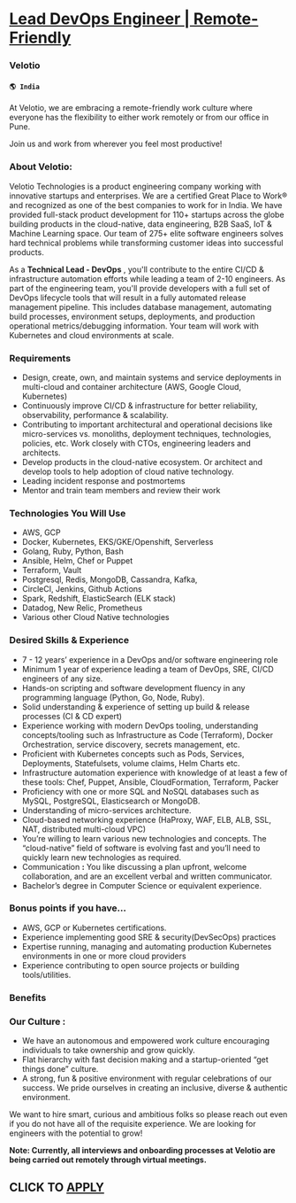 # [Lead DevOps Engineer | Remote-Friendly](https://www.remotewlb.com/apply/lead-devops-engineer-remote-friendly-75269)  
### Velotio  
#### `🌎 India`  

At Velotio, we are embracing a remote-friendly work culture where everyone has the flexibility to either work remotely or from our office in Pune.

Join us and work from wherever you feel most productive!

### About Velotio:

Velotio Technologies is a product engineering company working with innovative startups and enterprises. We are a certified Great Place to Work® and recognized as one of the best companies to work for in India. We have provided full-stack product development for 110+ startups across the globe building products in the cloud-native, data engineering, B2B SaaS, IoT & Machine Learning space. Our team of 275+ elite software engineers solves hard technical problems while transforming customer ideas into successful products.  

As a **Technical Lead - DevOps** , you'll contribute to the entire CI/CD & infrastructure automation efforts while leading a team of 2-10 engineers. As part of the engineering team, you'll provide developers with a full set of DevOps lifecycle tools that will result in a fully automated release management pipeline. This includes database management, automating build processes, environment setups, deployments, and production operational metrics/debugging information. Your team will work with Kubernetes and cloud environments at scale.

### Requirements

  * Design, create, own, and maintain systems and service deployments in multi-cloud and container architecture (AWS, Google Cloud, Kubernetes)
  * Continuously improve CI/CD & infrastructure for better reliability, observability, performance & scalability.
  * Contributing to important architectural and operational decisions like micro-services vs. monoliths, deployment techniques, technologies, policies, etc. Work closely with CTOs, engineering leaders and architects.
  * Develop products in the cloud-native ecosystem. Or architect and develop tools to help adoption of cloud native technology.
  * Leading incident response and postmortems
  * Mentor and train team members and review their work

###  **Technologies You Will Use**

  * AWS, GCP
  * Docker, Kubernetes, EKS/GKE/Openshift, Serverless
  * Golang, Ruby, Python, Bash
  * Ansible, Helm, Chef or Puppet
  * Terraform, Vault
  * Postgresql, Redis, MongoDB, Cassandra, Kafka,
  * CircleCI, Jenkins, Github Actions
  * Spark, Redshift, ElasticSearch (ELK stack)
  * Datadog, New Relic, Prometheus
  * Various other Cloud Native technologies

###  **Desired Skills & Experience**

  * 7 - 12 years’ experience in a DevOps and/or software engineering role
  * Minimum 1 year of experience leading a team of DevOps, SRE, CI/CD engineers of any size.
  * Hands-on scripting and software development fluency in any programming language (Python, Go, Node, Ruby).
  * Solid understanding & experience of setting up build & release processes (CI & CD expert)
  * Experience working with modern DevOps tooling, understanding concepts/tooling such as Infrastructure as Code (Terraform), Docker Orchestration, service discovery, secrets management, etc.
  * Proficient with Kubernetes concepts such as Pods, Services, Deployments, Statefulsets, volume claims, Helm Charts etc.
  * Infrastructure automation experience with knowledge of at least a few of these tools: Chef, Puppet, Ansible, CloudFormation, Terraform, Packer
  * Proficiency with one or more SQL and NoSQL databases such as MySQL, PostgreSQL, Elasticsearch or MongoDB.
  * Understanding of micro-services architecture.
  * Cloud-based networking experience (HaProxy, WAF, ELB, ALB, SSL, NAT, distributed multi-cloud VPC)
  * You’re willing to learn various new technologies and concepts. The “cloud-native” field of software is evolving fast and you’ll need to quickly learn new technologies as required.
  * Communication **:** You like discussing a plan upfront, welcome collaboration, and are an excellent verbal and written communicator.
  * Bachelor’s degree in Computer Science or equivalent experience.

###  **Bonus points if you have...**

  * AWS, GCP or Kubernetes certifications.
  * Experience implementing good SRE & security(DevSecOps) practices
  * Expertise running, managing and automating production Kubernetes environments in one or more cloud providers
  * Experience contributing to open source projects or building tools/utilities.

### Benefits

###  **Our Culture** :

  * We have an autonomous and empowered work culture encouraging individuals to take ownership and grow quickly.
  * Flat hierarchy with fast decision making and a startup-oriented “get things done” culture.
  * A strong, fun & positive environment with regular celebrations of our success. We pride ourselves in creating an inclusive, diverse & authentic environment.

We want to hire smart, curious and ambitious folks so please reach out even if you do not have all of the requisite experience. We are looking for engineers with the potential to grow!

 **Note: Currently, all interviews and onboarding processes at Velotio are being carried out remotely through virtual meetings.**

  
## CLICK TO [APPLY](https://www.remotewlb.com/apply/lead-devops-engineer-remote-friendly-75269)

